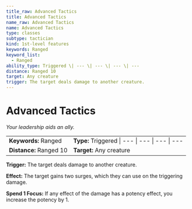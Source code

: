 ```yaml
---
title_raw: Advanced Tactics
title: Advanced Tactics
name_raw: Advanced Tactics
name: Advanced Tactics
type: classes
subtype: tactician
kind: 1st-level features
keywords: Ranged
keyword_list:
  - Ranged
ability_type: Triggered \| --- \| --- \| --- \| ---
distance: Ranged 10
target: Any creature
trigger: The target deals damage to another creature.
---
```


# Advanced Tactics

*Your leadership aids an ally.*

|                         |                                                 |
| :---------------------- | :---------------------------------------------- |
| **Keywords:** Ranged    | **Type:** Triggered \| --- \| --- \| --- \| --- |
| **Distance:** Ranged 10 | **Target:** Any creature                        |

**Trigger:** The target deals damage to another creature.

**Effect:** The target gains two surges, which they can use on the triggering damage.

**Spend 1 Focus:** If any effect of the damage has a potency effect, you increase the potency by 1.
